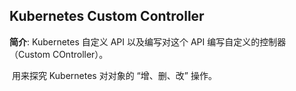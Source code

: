 ## Kubernetes Custom Controller

**简介**:  Kubernetes 自定义 API 以及编写对这个 API 编写自定义的控制器（Custom COntroller）。

​           用来探究 Kubernetes 对对象的 “增、删、改” 操作。

